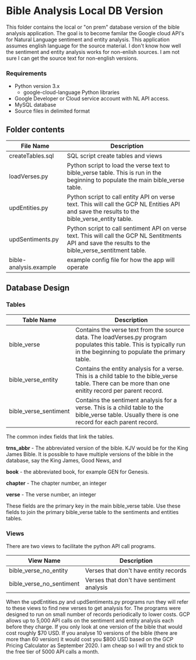 # Bible Analysis Local DB Version
This folder contains the local or "on prem" database version of the
bible analysis application.  The goal is to become familar the Google cloud
API's for Natural Language sentiment and entity analysis.  This application 
assumes english language for the source material.  I don't know how well the
sentiment and entity analysis works for non-enlish sources.  I am not sure I can get the source text for non-english versions.

### Requirements
* Python version 3.x
  * google-cloud-language Python libraries
* Google Developer or Cloud service account with NL API access.
* MySQL database
* Source files in delimited format

## Folder contents
File Name | Description
--------- | ------------
createTables.sql | SQL script create tables and views
loadVerses.py | Python script to load the verse text to bible_verse table.  This is run in the beginning to populate the main bible_verse table.
updEntities.py | Python script to call entity API on verse text.  This will call the GCP NL Entities API and save the results to the bible_verse_entity table.
updSentiments.py | Python script to call sentiment API on verse text.  This will call the GCP NL Sentitments API and save the results to the bible_verse_sentitment table.
bible-analysis.example | example config file for how the app will operate

## Database Design
### Tables

Table Name | Description
---------- | ------------
bible_verse | Contains the verse text from the source data.  The loadVerses.py program populates this table.  This is typically run in the beginning to populate the primary table.
bible_verse_entity | Contains the entity analysis for a verse.  This is a child table to the bible_verse table.  There can be more than one enitity record per parent record.
bible_verse_sentiment | Contains the sentiment analysis for a verse.  This is a child table to the bible_verse table.  Usually there is one record for each parent record.

The common index fields that link the tables.

**trns_abbr** - The abbreviated version of the bible.  KJV would be for the King James Bible.  It is possible to have multiple versions of the bible in the database, say the King James, Good News, and 

**book** - the abbreviated book, for example GEN for Genesis.

**chapter** - The chapter number, an integer

**verse** - The verse number, an integer

These fields are the primary key in the main bible_verse table.  Use these fields to join the primary bible_verse table to the sentiments and entities tables.

### Views
There are two views to facilitate the python API call programs.  

View Name | Description
---------- | ------------
bible_verse_no_entity | Verses that don't have entity records
bible_verse_no_sentiment | Verses that don't have sentiment analysis

When the updEntities.py and updSentiments.py programs run they will refer to these views to find new verses to get analysis for.  The programs were designed to run on small number of records periodically to lower costs.  GCP allows up to 5,000 API calls on the sentiment and entity analysis each before they charge.  If you only look at one version of the bible that would cost roughly $70 USD.  If you analyse 10 versions of the bible (there are more than 60 version) it would cost you $800 USD based on the GCP Pricing Calculator as September 2020.  I am cheap so I will try and stick to the free tier of 5000 API calls a month.









